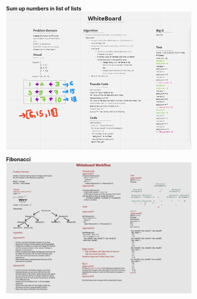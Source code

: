 **Sum up numbers in list of lists**
![Sum Up](./Sum-Up-Array.PNG)

**Fibonacci**
![Fibonacci](./Fibonacci.PNG)
